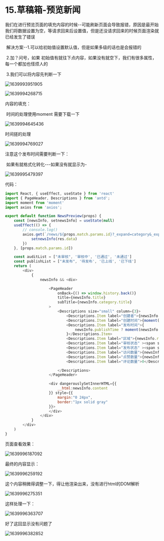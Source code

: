 # 15.草稿箱-预览新闻

 

我们在进行预览页面的填充内容的时候--可能刷新页面会导致报错，原因是最开始我们将数据设置为空，等请求回来后设置值，但是还没请求回来的时候页面渲染就已经发生了错误

​		解决方案--1.可以给初始值设置默认值，但是如果多级的话也是会报错的

​						 2.加？问号，如果 初始值有就往下点内容，如果没有就空下，我们有很多属性，每一个都加也怪烦人的

​						 3.我们可以将内容先判断一下

![1639993951905](../../../../.vuepress/public/images/1639993951905.png)





![1639994268715](../../../../.vuepress/public/images/1639994268715.png)







内容的填充：

​		时间的处理使用moment 需要下载一下

![1639994645436](../../../../.vuepress/public/images/1639994645436.png)



时间搓的处理 

![1639994769027](../../../../.vuepress/public/images/1639994769027.png)



注意这个发布时间需要判断一下：

​	如果有就格式化转化---如果没有就显示为-

![1639995479397](../../../../.vuepress/public/images/1639995479397.png)



代码：

```NewsPreview.js
import React, { useEffect, useState } from 'react'
import { PageHeader, Descriptions } from 'antd';
import moment from 'moment'
import axios from 'axios';

export default function NewsPreview(props) {
    const [newsInfo, setnewsInfo] = useState(null)
    useEffect(() => {
        // console.log()
        axios.get(`/news/${props.match.params.id}?_expand=category&_expand=role`).then(res => {
            setnewsInfo(res.data)
        })
    }, [props.match.params.id])

    const auditList = ["未审核", '审核中', '已通过', '未通过']
    const publishList = ["未发布", '待发布', '已上线', '已下线']
    return (
        <div>
            {
                newsInfo && <div>

                    <PageHeader
                        onBack={() => window.history.back()}
                        title={newsInfo.title}
                        subTitle={newsInfo.category.title}
                    >
                        <Descriptions size="small" column={3}>
                            <Descriptions.Item label="创建者">{newsInfo.author}</Descriptions.Item>
                            <Descriptions.Item label="创建时间">{moment(newsInfo.createTime).format("YYYY/MM/DD HH:mm:ss")}</Descriptions.Item>
                            <Descriptions.Item label="发布时间">{
                                newsInfo.publishTime ? moment(newsInfo.publishTime).format("YYYY/MM/DD HH:mm:ss") : "-"
                            }</Descriptions.Item>
                            <Descriptions.Item label="区域">{newsInfo.region}</Descriptions.Item>
                            <Descriptions.Item label="审核状态" ><span style={{ color: "red" }}>{auditList[newsInfo.auditState]}</span></Descriptions.Item>
                            <Descriptions.Item label="发布状态" ><span style={{ color: "red" }}>{publishList[newsInfo.publishState]}</span></Descriptions.Item>
                            <Descriptions.Item label="访问数量">{newsInfo.view}</Descriptions.Item>
                            <Descriptions.Item label="点赞数量">{newsInfo.star}</Descriptions.Item>
                            <Descriptions.Item label="评论数量">0</Descriptions.Item>

                        </Descriptions>
                    </PageHeader>

                    <div dangerouslySetInnerHTML={{
                        __html:newsInfo.content
                    }} style={{
                        margin:"0 24px",
                        border:"1px solid gray"
                    }}>
                    </div>
                </div>
            }
        </div>
    )
}

```





页面查看效果：

![1639996187092](../../../../.vuepress/public/images/1639996187092.png)



最终的内容显示：

![1639996259192](../../../../.vuepress/public/images/1639996259192.png)



这个内容稍微得调整一下，得让他渲染出来，没有进行html的DOM解析

![1639996275351](../../../../.vuepress/public/images/1639996275351.png)





这样处理一下：

![1639996363707](../../../../.vuepress/public/images/1639996363707.png)





好了这回显示没有问题了

![1639996382852](../../../../.vuepress/public/images/1639996382852.png)





























































































